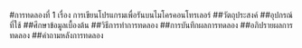 #การทดลองที่ 1 เรื่อง การเขียนโปรแกรมเพื่อรันบนไมโครคอนโทรเลอร์
##วัตถุประสงค์
##อุปกรณ์ที่ใช้
##ศึกษาข้อมูลเบื้องต้น
##วิธีการทำการทดลอง
##การบันทึกผลการทดลอง
##อภิปรายผลการทดลอง 
##คำถามหลังการทดลอง
